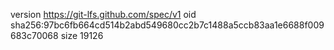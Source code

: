 version https://git-lfs.github.com/spec/v1
oid sha256:97bc6fb664cd514b2abd549680cc2b7c1488a5ccb83aa1e6688f009683c70068
size 19126
